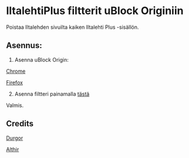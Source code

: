 # IltalehtiPlus filtterit uBlock Originiin
Poistaa Iltalehden sivuilta kaiken Iltalehti Plus -sisällön.

## Asennus:

1. Asenna uBlock Origin:

[Chrome](https://chrome.google.com/webstore/detail/ublock-origin/cjpalhdlnbpafiamejdnhcphjbkeiagm)

[Firefox](https://addons.mozilla.org/fi/firefox/addon/ublock-origin/)

2. Asenna filtteri painamalla [tästä](https://subscribe.adblockplus.org?location=https%3A%2F%2Fraw.githubusercontent.com%2Farzzga%2FIltalehtiPlus-ublock%2Fmain%2FIltalehtiPlus-ublock-filters.txt&amp;title=Iltalehti%20Plus%20Filter%20List)

Valmis.

## Credits

[Durgor](https://twitter.com/Durgor)

[Althir](https://twitter.com/Tuhoontuomittu)
